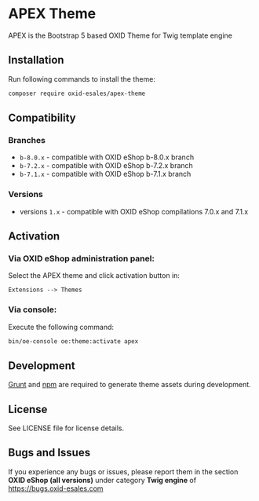 # APEX Theme
APEX is the Bootstrap 5 based OXID Theme for Twig template engine

## Installation

Run following commands to install the theme:

```bash
composer require oxid-esales/apex-theme
```

## Compatibility

### Branches
* `b-8.0.x` - compatible with OXID eShop b-8.0.x branch
* `b-7.2.x` - compatible with OXID eShop b-7.2.x branch
* `b-7.1.x` - compatible with OXID eShop b-7.1.x branch

### Versions
* versions `1.x` - compatible with OXID eShop compilations 7.0.x and 7.1.x

## Activation

### Via OXID eShop administration panel:
Select the APEX theme and click activation button in:

`Extensions --> Themes`

### Via console:

Execute the following command:
```bash
bin/oe-console oe:theme:activate apex
```

## Development

[Grunt](https://gruntjs.com) and [npm](https://nodejs.org) are required to generate theme assets during development.

## License

See LICENSE file for license details.

## Bugs and Issues

If you experience any bugs or issues, please report them in the section **OXID eShop (all versions)** under category **Twig engine** of https://bugs.oxid-esales.com
